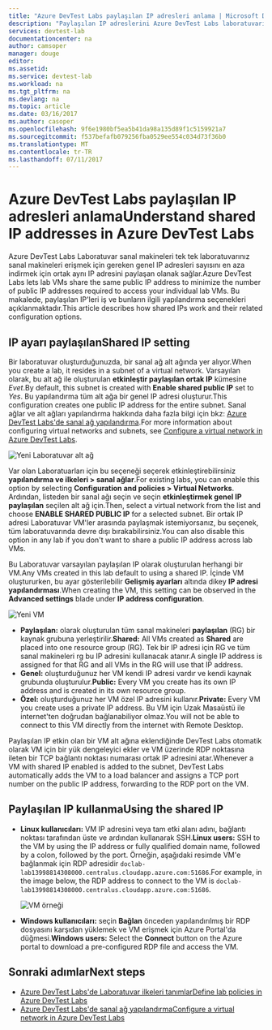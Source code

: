 ```yaml
---
title: "Azure DevTest Labs paylaşılan IP adresleri anlama | Microsoft Docs"
description: "Paylaşılan IP adreslerini Azure DevTest Labs laboratuvarınız sanal makineleri erişmek için gereken genel IP adresleri en aza indirmek için nasıl kullandığını öğrenin."
services: devtest-lab
documentationcenter: na
author: camsoper
manager: douge
editor: 
ms.assetid: 
ms.service: devtest-lab
ms.workload: na
ms.tgt_pltfrm: na
ms.devlang: na
ms.topic: article
ms.date: 03/16/2017
ms.author: casoper
ms.openlocfilehash: 9f6e1980bf5ea5b41da98a135d89f1c5159921a7
ms.sourcegitcommit: f537befafb079256fba0529ee554c034d73f36b0
ms.translationtype: MT
ms.contentlocale: tr-TR
ms.lasthandoff: 07/11/2017
---
```

# <a name="understand-shared-ip-addresses-in-azure-devtest-labs"></a><span data-ttu-id="46acd-103">Azure DevTest Labs paylaşılan IP adresleri anlama</span><span class="sxs-lookup"><span data-stu-id="46acd-103">Understand shared IP addresses in Azure DevTest Labs</span></span>

<span data-ttu-id="46acd-104">Azure DevTest Labs Laboratuvar sanal makineleri tek tek laboratuvarınız sanal makineleri erişmek için gereken genel IP adresleri sayısını en aza indirmek için ortak aynı IP adresini paylaşan olanak sağlar.</span><span class="sxs-lookup"><span data-stu-id="46acd-104">Azure DevTest Labs lets lab VMs share the same public IP address to minimize the number of public IP addresses required to access your individual lab VMs.</span></span>  <span data-ttu-id="46acd-105">Bu makalede, paylaşılan IP'leri iş ve bunların ilgili yapılandırma seçenekleri açıklanmaktadır.</span><span class="sxs-lookup"><span data-stu-id="46acd-105">This article describes how shared IPs work and their related configuration options.</span></span>

## <a name="shared-ip-setting"></a><span data-ttu-id="46acd-106">IP ayarı paylaşılan</span><span class="sxs-lookup"><span data-stu-id="46acd-106">Shared IP setting</span></span>

<span data-ttu-id="46acd-107">Bir laboratuvar oluşturduğunuzda, bir sanal ağ alt ağında yer alıyor.</span><span class="sxs-lookup"><span data-stu-id="46acd-107">When you create a lab, it resides in a subnet of a virtual network.</span></span>  <span data-ttu-id="46acd-108">Varsayılan olarak, bu alt ağ ile oluşturulan **etkinleştir paylaşılan ortak IP** kümesine *Evet*.</span><span class="sxs-lookup"><span data-stu-id="46acd-108">By default, this subnet is created with **Enable shared public IP** set to *Yes*.</span></span>  <span data-ttu-id="46acd-109">Bu yapılandırma tüm alt ağa bir genel IP adresi oluşturur.</span><span class="sxs-lookup"><span data-stu-id="46acd-109">This configuration creates one public IP address for the entire subnet.</span></span>  <span data-ttu-id="46acd-110">Sanal ağlar ve alt ağları yapılandırma hakkında daha fazla bilgi için bkz: [Azure DevTest Labs'de sanal ağ yapılandırma](devtest-lab-configure-vnet.md).</span><span class="sxs-lookup"><span data-stu-id="46acd-110">For more information about configuring virtual networks and subnets, see [Configure a virtual network in Azure DevTest Labs](devtest-lab-configure-vnet.md).</span></span>

![Yeni Laboratuvar alt ağ](media/devtest-lab-shared-ip/lab-subnet.png)

<span data-ttu-id="46acd-112">Var olan Laboratuarları için bu seçeneği seçerek etkinleştirebilirsiniz **yapılandırma ve ilkeleri > sanal ağlar**.</span><span class="sxs-lookup"><span data-stu-id="46acd-112">For existing labs, you can enable this option by selecting **Configuration and policies > Virtual Networks**.</span></span> <span data-ttu-id="46acd-113">Ardından, listeden bir sanal ağı seçin ve seçin **etkinleştirmek genel IP paylaşılan** seçilen alt ağ için.</span><span class="sxs-lookup"><span data-stu-id="46acd-113">Then, select a virtual network from the list and choose **ENABLE SHARED PUBLIC IP** for a selected subnet.</span></span> <span data-ttu-id="46acd-114">Bir ortak IP adresi Laboratuvar VM'ler arasında paylaşmak istemiyorsanız, bu seçenek, tüm laboratuvarında devre dışı bırakabilirsiniz.</span><span class="sxs-lookup"><span data-stu-id="46acd-114">You can also disable this option in any lab if you don't want to share a public IP address across lab VMs.</span></span>

<span data-ttu-id="46acd-115">Bu Laboratuvar varsayılan paylaşılan IP olarak oluşturulan herhangi bir VM.</span><span class="sxs-lookup"><span data-stu-id="46acd-115">Any VMs created in this lab default to using a shared IP.</span></span>  <span data-ttu-id="46acd-116">İçinde VM oluştururken, bu ayar gösterilebilir **Gelişmiş ayarları** altında dikey **IP adresi yapılandırması**.</span><span class="sxs-lookup"><span data-stu-id="46acd-116">When creating the VM, this setting can be observed in the **Advanced settings** blade under **IP address configuration**.</span></span>

![Yeni VM](media/devtest-lab-shared-ip/new-vm.png)

- <span data-ttu-id="46acd-118">**Paylaşılan:** olarak oluşturulan tüm sanal makineleri **paylaşılan** (RG) bir kaynak grubuna yerleştirilir.</span><span class="sxs-lookup"><span data-stu-id="46acd-118">**Shared:** All VMs created as **Shared** are placed into one resource group (RG).</span></span> <span data-ttu-id="46acd-119">Tek bir IP adresi için RG ve tüm sanal makineleri rg bu IP adresini kullanacak atanır.</span><span class="sxs-lookup"><span data-stu-id="46acd-119">A single IP address is assigned for that RG and all VMs in the RG will use that IP address.</span></span>
- <span data-ttu-id="46acd-120">**Genel:** oluşturduğunuz her VM kendi IP adresi vardır ve kendi kaynak grubunda oluşturulur.</span><span class="sxs-lookup"><span data-stu-id="46acd-120">**Public:** Every VM you create has its own IP address and is created in its own resource group.</span></span>
- <span data-ttu-id="46acd-121">**Özel:** oluşturduğunuz her VM özel IP adresini kullanır.</span><span class="sxs-lookup"><span data-stu-id="46acd-121">**Private:** Every VM you create uses a private IP address.</span></span> <span data-ttu-id="46acd-122">Bu VM için Uzak Masaüstü ile internet'ten doğrudan bağlanabiliyor olmaz.</span><span class="sxs-lookup"><span data-stu-id="46acd-122">You will not be able to connect to this VM directly from the internet with Remote Desktop.</span></span>

<span data-ttu-id="46acd-123">Paylaşılan IP etkin olan bir VM alt ağına eklendiğinde DevTest Labs otomatik olarak VM için bir yük dengeleyici ekler ve VM üzerinde RDP noktasına ileten bir TCP bağlantı noktası numarası ortak IP adresini atar.</span><span class="sxs-lookup"><span data-stu-id="46acd-123">Whenever a VM with shared IP enabled is added to the subnet, DevTest Labs automatically adds the VM to a load balancer and assigns a TCP port number on the public IP address, forwarding to the RDP port on the VM.</span></span>  

## <a name="using-the-shared-ip"></a><span data-ttu-id="46acd-124">Paylaşılan IP kullanma</span><span class="sxs-lookup"><span data-stu-id="46acd-124">Using the shared IP</span></span>

- <span data-ttu-id="46acd-125">**Linux kullanıcıları:** VM IP adresini veya tam etki alanı adını, bağlantı noktası tarafından üste ve ardından kullanarak SSH.</span><span class="sxs-lookup"><span data-stu-id="46acd-125">**Linux users:** SSH to the VM by using the IP address or fully qualified domain name, followed by a colon, followed by the port.</span></span> <span data-ttu-id="46acd-126">Örneğin, aşağıdaki resimde VM'e bağlanmak için RDP adresidir `doclab-lab13998814308000.centralus.cloudapp.azure.com:51686`.</span><span class="sxs-lookup"><span data-stu-id="46acd-126">For example, in the image below, the RDP address to connect to the VM is `doclab-lab13998814308000.centralus.cloudapp.azure.com:51686`.</span></span>

  ![VM örneği](media/devtest-lab-shared-ip/vm-info.png)

- <span data-ttu-id="46acd-128">**Windows kullanıcıları:** seçin **Bağlan** önceden yapılandırılmış bir RDP dosyasını karşıdan yüklemek ve VM erişmek için Azure Portal'da düğmesi.</span><span class="sxs-lookup"><span data-stu-id="46acd-128">**Windows users:** Select the **Connect** button on the Azure portal to download a pre-configured RDP file and access the VM.</span></span>

## <a name="next-steps"></a><span data-ttu-id="46acd-129">Sonraki adımlar</span><span class="sxs-lookup"><span data-stu-id="46acd-129">Next steps</span></span>

* [<span data-ttu-id="46acd-130">Azure DevTest Labs'de Laboratuvar ilkeleri tanımlar</span><span class="sxs-lookup"><span data-stu-id="46acd-130">Define lab policies in Azure DevTest Labs</span></span>](devtest-lab-set-lab-policy.md)
* [<span data-ttu-id="46acd-131">Azure DevTest Labs'de sanal ağ yapılandırma</span><span class="sxs-lookup"><span data-stu-id="46acd-131">Configure a virtual network in Azure DevTest Labs</span></span>](devtest-lab-configure-vnet.md)





